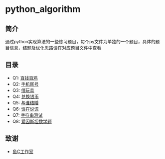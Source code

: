 # python_algorithm

## 简介
通过python实现算法的一些练习题目，每个py文件为单独的一个题目，具体的题目信息，结题及优化思路请在对应题目文件中查看

## 目录
- Q1: [百钱百鸡](questions/q1.py)
- Q2: [手机尾号](questions/q2.py)
- Q3: [借玩具](questions/q3.py)
- Q4: [兑换钱币](questions/q4.py)
- Q5: [与谁结婚](questions/q5.py)
- Q6: [谁在说谎](questions/q6.py)
- Q7: [字符串测试](questions/q7.py)
- Q8: [爱因斯坦数学题](questions/q8.py)

## 致谢
- [鱼C工作室](https://fishc.com.cn/)
